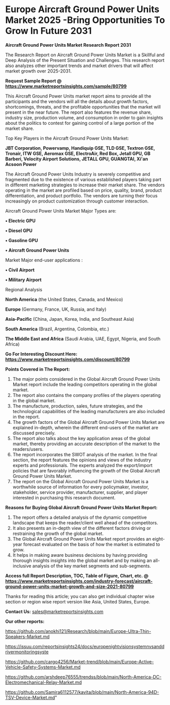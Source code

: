 # Europe Aircraft Ground Power Units Market 2025 -Bring Opportunities To Grow In Future 2031

<strong>Aircraft Ground Power Units Market Research Report 2031</strong>

The Research Report on Aircraft Ground Power Units Market is a Skillful and Deep Analysis of the Present Situation and Challenges. This research report also analyzes other important trends and market drivers that will affect market growth over 2025-2031.

<strong>Request Sample Report @ <a href=https://www.marketreportsinsights.com/sample/80799>https://www.marketreportsinsights.com/sample/80799</a></strong>

This Aircraft Ground Power Units market report aims to provide all the participants and the vendors will all the details about growth factors, shortcomings, threats, and the profitable opportunities that the market will present in the near future. The report also features the revenue share, industry size, production volume, and consumption in order to gain insights about the politics to contest for gaining control of a large portion of the market share.

Top Key Players in the Aircraft Ground Power Units Market:

<strong>JBT Corporation, Powervamp, Handiquip GSE, TLD GSE, Textron GSE, Tronair, ITW GSE, Aeromax GSE, ElectroAir, Red Box, Jetall GPU, GB Barberi, Velocity Airport Solutions, JETALL GPU, GUANGTAI, Xi&#39;an Acsoon Power</strong>

The Aircraft Ground Power Units Industry is severely competitive and fragmented due to the existence of various established players taking part in different marketing strategies to increase their market share. The vendors operating in the market are profiled based on price, quality, brand, product differentiation, and product portfolio. The vendors are turning their focus increasingly on product customization through customer interaction.

Aircraft Ground Power Units Market Major Types are:

<strong>• Electric GPU

• Diesel GPU

• Gasoline GPU

• Aircraft Ground Power Units</strong>

Market Major end-user applications :

<strong>• Civil Airport

• Military Airport</strong>

Regional Analysis

</u><strong><b>North America</b></strong> (the United States, Canada, and Mexico)

<strong><b>Europe </b></strong>(Germany, France, UK, Russia, and Italy)

<strong><b>Asia-Pacific</b></strong> (China, Japan, Korea, India, and Southeast Asia)

<strong><b>South America</b></strong> (Brazil, Argentina, Colombia, etc.)

<strong><b>The Middle East and Africa</b></strong> (Saudi Arabia, UAE, Egypt, Nigeria, and South Africa)

<strong>Go For Interesting Discount Here: <a href=https://www.marketreportsinsights.com/discount/80799>https://www.marketreportsinsights.com/discount/80799</a></strong>

<strong>Points Covered in The Report:</strong>
<ol>
  <li>The major points considered in the Global Aircraft Ground Power Units Market report include the leading competitors operating in the global market.</li>
  <li>The report also contains the company profiles of the players operating in the global market.</li>
  <li>The manufacture, production, sales, future strategies, and the technological capabilities of the leading manufacturers are also included in the report.</li>
  <li>The growth factors of the Global Aircraft Ground Power Units Market are explained in-depth, wherein the different end-users of the market are discussed precisely.</li>
  <li>The report also talks about the key application areas of the global market, thereby providing an accurate description of the market to the readers/users.</li>
  <li>The report incorporates the SWOT analysis of the market. In the final section, the report features the opinions and views of the industry experts and professionals. The experts analyzed the export/import policies that are favorably influencing the growth of the Global Aircraft Ground Power Units Market.</li>
  <li>The report on the Global Aircraft Ground Power Units Market is a worthwhile source of information for every policymaker, investor, stakeholder, service provider, manufacturer, supplier, and player interested in purchasing this research document.</li>
</ol>
<strong>Reasons for Buying Global Aircraft Ground Power Units Market Report:</strong>

<ol>
  <li>The report offers a detailed analysis of the dynamic competitive landscape that keeps the reader/client well ahead of the competitors.</li>
  <li>It also presents an in-depth view of the different factors driving or restraining the growth of the global market.</li>
  <li>The Global Aircraft Ground Power Units Market report provides an eight-year forecast evaluated on the basis of how the market is estimated to grow.</li>
  <li>It helps in making aware business decisions by having providing thorough insights insights into the global market and by making an all-inclusive analysis of the key market segments and sub-segments.</li>
</ol>
<strong>Access full Report Description, TOC, Table of Figure, Chart, etc. @ <a href=https://www.marketreportsinsights.com/industry-forecast/aircraft-ground-power-units-market-growth-and-size-2021-80799>https://www.marketreportsinsights.com/industry-forecast/aircraft-ground-power-units-market-growth-and-size-2021-80799</a></strong>


Thanks for reading this article; you can also get individual chapter wise section or region wise report version like Asia, United States, Europe.

<strong>Contact Us:</strong>
sales@marketreportsinsights.com

<strong>Our other reports:</strong>

<a href=https://github.com/anokhi121/Research/blob/main/Europe-Ultra-Thin-Speakers-Market.md>https://github.com/anokhi121/Research/blob/main/Europe-Ultra-Thin-Speakers-Market.md</a>

<a href=https://issuu.com/reportsinsights24/docs/europenightvisionsystemnvsanddrivermonitoringsyste>https://issuu.com/reportsinsights24/docs/europenightvisionsystemnvsanddrivermonitoringsyste</a>

<a href=https://github.com/cargo4256/Market-trend/blob/main/Europe-Active-Vehicle-Safety-Systems-Market.md>https://github.com/cargo4256/Market-trend/blob/main/Europe-Active-Vehicle-Safety-Systems-Market.md</a>

<a href=https://github.com/arshdeep76555/trendss/blob/main/North-America-DC-Electromechanical-Relay-Market.md>https://github.com/arshdeep76555/trendss/blob/main/North-America-DC-Electromechanical-Relay-Market.md</a>

<a href=https://github.com/Samira6112577/kavita/blob/main/North-America-94D-TSV-Device-Market.md>https://github.com/Samira6112577/kavita/blob/main/North-America-94D-TSV-Device-Market.md</a>"
